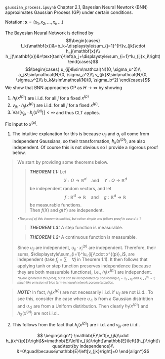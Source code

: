 `gaussian_process.ipuynb` Chapter 2.1, Bayesian Neural Newtork (BNN) approximates Gaussian Process (GP) under certain conditions.


Notation: $\mathbf{x}=(x_1,x_2,...,x_i,...)$

The Bayesian Neural Network is defined by
$$\begin{cases}
f_k(\mathbf{x})&=b_k+\displaystyle\sum_{j=1}^{H}v_{jk}\cdot h_j(\mathbf{x})\\
h_j(\mathbf{x})&=\text{tanh}\left(a_j+\displaystyle\sum_{i=1}^Iu_{ij}x_i\right)
\end{cases}$$
$$\begin{cases}
u_{ij}&\sim\mathcal{N}(0, \sigma_u^2)\\
a_j&\sim\mathcal{N}(0, \sigma_a^2)\\
v_{jk}&\sim\mathcal{N}(0, \sigma_v^2)\\
b_k&\sim\mathcal{N}(0, \sigma_b^2)
\end{cases}$$
We show that BNN approaches GP as $H\rightarrow\infty$ by showing

1. $h_j(x^{(p)})$ are i.i.d. for all $j$ for a fixed $x^{(p)}$
2. $v_{jk}\cdot h_j(x^{(p)})$ are i.i.d. for all $j$ for a fixed $x^{(p)}$.
3. $\text{Var}\left[v_{jk}\cdot h_j(x^{(p)})\right]<\infty$ and thus CLT applies.

Fix input to $x^{(p)}$.

1. The intuitive explanation for this is because $u_{ij}$ and $a_j$ all come from independent Gaussians, so their transformation, $h_k(x^{(p)})$, are also independent. Of course this is not obvious so I provide a rigorous proof below.
> We start by providing some theorems below.
>> **_THEOREM 1.1:_**
Let $$X:\Omega\rightarrow\mathbb{R}^d\quad\text{and}\quad Y:\Omega\rightarrow\mathbb{R}^d$$  be independent random vectors, and let $$f:\mathbb{R^d}\rightarrow\mathbb{R}\quad\text{and}\quad g:\mathbb{R}^d\rightarrow\mathbb{R}$$ be measurable functions.<br>Then $f(X)$ and $g(Y)$ are independent.
>
> <sub><sub><i>*The proof of this theorem is omitted, but rather simple and follows proof in case $d=1$.</i></sub></sub><br>
>> **_THEOREM 1.3:_** A step function is measurable.
>
>> **_THEOREM 1.2:_** A continuous function is measurable.
> 
>Since $u_{ij}$ are independent, $u_{ij}\cdot x_i^{(p)}$ are independent. Therefore, their sums, $\displaystyle\sum_{i=1}^Iu_{ij}\cdot x^{(p)}_i$, are independent (take $f_j=\sum\quad\forall j$ in Theorem 1.1). It then follows that applying $\text{tanh}$ or $\text{step}$ function preserves independence (because they are both measurable functions), i.e., $h_j(x^{(p)})$ are independent.<br><sub><sub><i>*$a_j$ are ignored in this proof, but it can be incorporated by considering $a_j=u_{(i+1)j}$ and $x^{(p)}_{i+1}=1$, much like omission of bias term in neural network parameterization.</i></sub></sub><br>


> **_NOTE:_** In fact, $h_j(x^{(p)})$ are not necessarily i.i.d. if $u_{ij}$ are not i.i.d.. To see this, consider the case where $u_{\cdot 1}$ is from a Gaussian distribtion and $u_{\cdot 2}$ are from a Uniform distirbution. Then clearly $h_1(x^{(p)})$ and $h_2(x^{(p)})$ are not i.i.d..


2. This follows from the fact that $h_j(x^{(p)})$ are i.i.d. and $v_{jk}$ are i.i.d..


$$
\begin{align*}
\mathbb{E}\left[v_{jk}\cdot h_j(x^{(p)})\right]&=\mathbb{E}\left[v_{jk}\right]\mathbb{E}\left[{h_j}\right]\quad\text{by independence}\\
&=0\quad\because\mathbb{E}\left[v_{jk}\right]=0
\end{align*}$$
